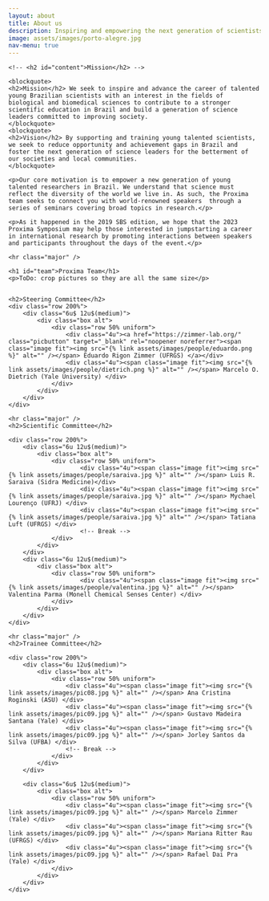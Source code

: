```yaml
---
layout: about
title: About us
description: Inspiring and empowering the next generation of scientists.
image: assets/images/porto-alegre.jpg
nav-menu: true
---
```


<!-- Main -->
<div id="main" class="alt">
<!-- One -->
<section id="one">
<div class="inner">
		<!-- <header class="major">
			<h1>About us</h1>
		</header> -->

<!-- Content -->
	<!-- <h2 id="content">Mission</h2> -->

	<blockquote>
	<h2>Mission</h2> We seek to inspire and advance the career of talented young Brazilian scientists with an interest in the fields of biological and biomedical sciences to contribute to a stronger scientific education in Brazil and build a generation of science leaders committed to improving society.
	</blockquote>
	<blockquote>
	<h2>Vision</h2> By supporting and training young talented scientists, we seek to reduce opportunity and achievement gaps in Brazil and foster the next generation of science leaders for the betterment of our societies and local communities.
	</blockquote>

	<p>Our core motivation is to empower a new generation of young talented researchers in Brazil. We understand that science must reflect the diversity of the world we live in. As such, the Proxima team seeks to connect you with world-renowned speakers  through a series of seminars covering broad topics in research.</p>

	<p>As it happened in the 2019 SBS edition, we hope that the 2023 Proxima Symposium may help those interested in jumpstarting a career in international research by promoting interactions between speakers and participants throughout the days of the event.</p>

	<hr class="major" />

	<h1 id="team">Proxima Team</h1>
	<p>ToDo: crop pictures so they are all the same size</p>


	<h2>Steering Committee</h2>
	<div class="row 200%">
		<div class="6u$ 12u$(medium)">
			<div class="box alt">
				<div class="row 50% uniform">
					<div class="4u"><a href="https://zimmer-lab.org/" class="picbutton" target="_blank" rel="noopener noreferrer"><span class="image fit"><img src="{% link assets/images/people/eduardo.png %}" alt="" /></span> Eduardo Rigon Zimmer (UFRGS) </a></div>
					<div class="4u"><span class="image fit"><img src="{% link assets/images/people/dietrich.png %}" alt="" /></span> Marcelo O. Dietrich (Yale University) </div>
				</div>
			</div>
		</div>
	</div>

	<hr class="major" />
	<h2>Scientific Committee</h2>

	<div class="row 200%">
		<div class="6u 12u$(medium)">
			<div class="box alt">
				<div class="row 50% uniform">
						<div class="4u"><span class="image fit"><img src="{% link assets/images/people/saraiva.jpg %}" alt="" /></span> Luis R. Saraiva (Sidra Medicine)</div>
						<div class="4u"><span class="image fit"><img src="{% link assets/images/people/saraiva.jpg %}" alt="" /></span> Mychael Lourenço (UFRJ) </div>
						<div class="4u"><span class="image fit"><img src="{% link assets/images/people/saraiva.jpg %}" alt="" /></span> Tatiana Luft (UFRGS) </div>
						<!-- Break -->
				</div>
			</div>
		</div>
		<div class="6u 12u$(medium)">
			<div class="box alt">
				<div class="row 50% uniform">
						<div class="4u"><span class="image fit"><img src="{% link assets/images/people/valentina.jpg %}" alt="" /></span> Valentina Parma (Monell Chemical Senses Center) </div>
				</div>
			</div>
		</div>
	</div>

	<hr class="major" />
	<h2>Trainee Committee</h2>

	<div class="row 200%">
		<div class="6u 12u$(medium)">
			<div class="box alt">
				<div class="row 50% uniform">
					<div class="4u"><span class="image fit"><img src="{% link assets/images/pic08.jpg %}" alt="" /></span> Ana Cristina Roginski (ASU) </div>
					<div class="4u"><span class="image fit"><img src="{% link assets/images/pic09.jpg %}" alt="" /></span> Gustavo Madeira Santana (Yale) </div>
					<div class="4u"><span class="image fit"><img src="{% link assets/images/pic09.jpg %}" alt="" /></span> Jorley Santos da Silva (UFBA) </div>
					<!-- Break -->
				</div>
			</div>
		</div>

		<div class="6u$ 12u$(medium)">
			<div class="box alt">
				<div class="row 50% uniform">
					<div class="4u"><span class="image fit"><img src="{% link assets/images/pic09.jpg %}" alt="" /></span> Marcelo Zimmer (Yale) </div>
					<div class="4u"><span class="image fit"><img src="{% link assets/images/pic09.jpg %}" alt="" /></span> Mariana Ritter Rau (UFRGS) </div>
					<div class="4u"><span class="image fit"><img src="{% link assets/images/pic09.jpg %}" alt="" /></span> Rafael Dai Pra (Yale) </div>
				</div>
			</div>
		</div>
	</div>


</div>
</section>

</div>
